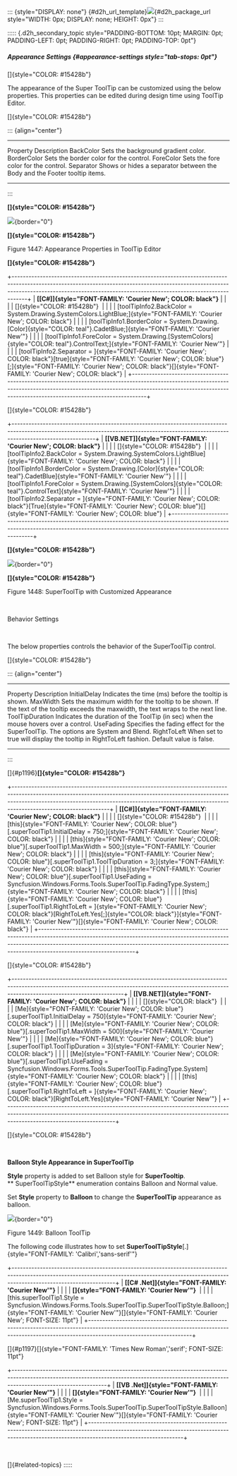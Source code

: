 ::: {style="DISPLAY: none"}
[](ms-xhelp:///?Id=d2h_url_template){#d2h_url_template}![](!package_url!){#d2h_package_url style="WIDTH: 0px; DISPLAY: none; HEIGHT: 0px"}
:::

::::: {.d2h_secondary_topic style="PADDING-BOTTOM: 10pt; MARGIN: 0pt; PADDING-LEFT: 0pt; PADDING-RIGHT: 0pt; PADDING-TOP: 0pt"}
##### Appearance Settings {#appearance-settings style="tab-stops: 0pt"}

[]{style="COLOR: #15428b"} 

The appearance of the Super ToolTip can be customized using the below properties. This properties can be edited during design time using ToolTip Editor.

[]{style="COLOR: #15428b"} 

::: {align="center"}
  ------------- ---------------------------------------------------------------------------
  Property      Description
  BackColor     Sets the background gradient color.
  BorderColor   Sets the border color for the control.
  ForeColor     Sets the fore color for the control.
  Separator     Shows or hides a separator between the Body and the Footer tooltip items.
  ------------- ---------------------------------------------------------------------------
:::

**[]{style="COLOR: #15428b"}** 

![](ImagesExt/image76_1426.jpg){border="0"}

**[]{style="COLOR: #15428b"}** 

Figure 1447: Appearance Properties in ToolTip Editor

**[]{style="COLOR: #15428b"}** 

+-----------------------------------------------------------------------------------------------------------------------------------------------------------------------------------------------------------------------------------------------+
| **[\[C#\]]{style="FONT-FAMILY: 'Courier New'; COLOR: black"}**                                                                                                                                                                                |
|                                                                                                                                                                                                                                               |
| []{style="COLOR: #15428b"}                                                                                                                                                                                                                    |
|                                                                                                                                                                                                                                               |
| [toolTipInfo2.BackColor = System.Drawing.SystemColors.LightBlue;]{style="FONT-FAMILY: 'Courier New'; COLOR: black"}                                                                                                                           |
|                                                                                                                                                                                                                                               |
| [toolTipInfo1.BorderColor = System.Drawing.[Color]{style="COLOR: teal"}.CadetBlue;]{style="FONT-FAMILY: 'Courier New'"}                                                                                                                       |
|                                                                                                                                                                                                                                               |
| [toolTipInfo1.ForeColor = System.Drawing.[SystemColors]{style="COLOR: teal"}.ControlText;]{style="FONT-FAMILY: 'Courier New'"}                                                                                                                |
|                                                                                                                                                                                                                                               |
| [toolTipInfo2.Separator = ]{style="FONT-FAMILY: 'Courier New'; COLOR: black"}[true]{style="FONT-FAMILY: 'Courier New'; COLOR: blue"}[;]{style="FONT-FAMILY: 'Courier New'; COLOR: black"}[]{style="FONT-FAMILY: 'Courier New'; COLOR: black"} |
+-----------------------------------------------------------------------------------------------------------------------------------------------------------------------------------------------------------------------------------------------+

[]{style="COLOR: #15428b"} 

+-----------------------------------------------------------------------------------------------------------------------------------------------------------------------------------------+
| **[\[VB.NET\]]{style="FONT-FAMILY: 'Courier New'; COLOR: black"}**                                                                                                                      |
|                                                                                                                                                                                         |
| []{style="COLOR: #15428b"}                                                                                                                                                              |
|                                                                                                                                                                                         |
| [toolTipInfo2.BackColor = System.Drawing.SystemColors.LightBlue]{style="FONT-FAMILY: 'Courier New'; COLOR: black"}                                                                      |
|                                                                                                                                                                                         |
| [toolTipInfo1.BorderColor = System.Drawing.[Color]{style="COLOR: teal"}.CadetBlue]{style="FONT-FAMILY: 'Courier New'"}                                                                  |
|                                                                                                                                                                                         |
| [toolTipInfo1.ForeColor = System.Drawing.[SystemColors]{style="COLOR: teal"}.ControlText]{style="FONT-FAMILY: 'Courier New'"}                                                           |
|                                                                                                                                                                                         |
| [toolTipInfo2.Separator = ]{style="FONT-FAMILY: 'Courier New'; COLOR: black"}[True]{style="FONT-FAMILY: 'Courier New'; COLOR: blue"}[]{style="FONT-FAMILY: 'Courier New'; COLOR: blue"} |
+-----------------------------------------------------------------------------------------------------------------------------------------------------------------------------------------+

**[]{style="COLOR: #15428b"}** 

![](ImagesExt/image76_1427.jpg){border="0"}

**[]{style="COLOR: #15428b"}** 

Figure 1448: SuperToolTip with Customized Appearance

 

Behavior Settings

 

The below properties controls the behavior of the SuperToolTip control.

[]{style="COLOR: #15428b"} 

::: {align="center"}
  ----------------- ---------------------------------------------------------------------------------------------------------------------------------------
  Property          Description
  InitialDelay      Indicates the time (ms) before the tooltip is shown.
  MaxWidth          Sets the maximum width for the tooltip to be shown. If the text of the tooltip exceeds the maxwidth, the text wraps to the next line.
  ToolTipDuration   Indicates the duration of the ToolTip (in sec) when the mouse hovers over a control.
  UseFading         Specifies the fading effect for the SuperToolTip. The options are System and Blend.
  RightToLeft       When set to true will display the tooltip in RightToLeft fashion. Default value is false.
  ----------------- ---------------------------------------------------------------------------------------------------------------------------------------
:::

[]{#p1196}**[]{style="COLOR: #15428b"}** 

+----------------------------------------------------------------------------------------------------------------------------------------------------------------------------------------------------------------------------------------------------------------------------+
| **[\[C#\]]{style="FONT-FAMILY: 'Courier New'; COLOR: black"}**                                                                                                                                                                                                             |
|                                                                                                                                                                                                                                                                            |
| []{style="COLOR: #15428b"}                                                                                                                                                                                                                                                 |
|                                                                                                                                                                                                                                                                            |
| [this]{style="FONT-FAMILY: 'Courier New'; COLOR: blue"}[.superToolTip1.InitialDelay = 750;]{style="FONT-FAMILY: 'Courier New'; COLOR: black"}                                                                                                                              |
|                                                                                                                                                                                                                                                                            |
| [this]{style="FONT-FAMILY: 'Courier New'; COLOR: blue"}[.superToolTip1.MaxWidth = 500;]{style="FONT-FAMILY: 'Courier New'; COLOR: black"}                                                                                                                                  |
|                                                                                                                                                                                                                                                                            |
| [this]{style="FONT-FAMILY: 'Courier New'; COLOR: blue"}[.superToolTip1.ToolTipDuration = 3;]{style="FONT-FAMILY: 'Courier New'; COLOR: black"}                                                                                                                             |
|                                                                                                                                                                                                                                                                            |
| [this]{style="FONT-FAMILY: 'Courier New'; COLOR: blue"}[.superToolTip1.UseFading = Syncfusion.Windows.Forms.Tools.SuperToolTip.FadingType.System;]{style="FONT-FAMILY: 'Courier New'; COLOR: black"}                                                                       |
|                                                                                                                                                                                                                                                                            |
| [this]{style="FONT-FAMILY: 'Courier New'; COLOR: blue"}[.superToolTip1.RightToLeft = ]{style="FONT-FAMILY: 'Courier New'; COLOR: black"}[RightToLeft.Yes[;]{style="COLOR: black"}]{style="FONT-FAMILY: 'Courier New'"}[]{style="FONT-FAMILY: 'Courier New'; COLOR: black"} |
+----------------------------------------------------------------------------------------------------------------------------------------------------------------------------------------------------------------------------------------------------------------------------+

[]{style="COLOR: #15428b"} 

+---------------------------------------------------------------------------------------------------------------------------------------------------------------------------------------------------+
| **[\[VB.NET\]]{style="FONT-FAMILY: 'Courier New'; COLOR: black"}**                                                                                                                                |
|                                                                                                                                                                                                   |
| []{style="COLOR: black"}                                                                                                                                                                          |
|                                                                                                                                                                                                   |
| [Me]{style="FONT-FAMILY: 'Courier New'; COLOR: blue"}[.superToolTip1.InitialDelay = 750]{style="FONT-FAMILY: 'Courier New'; COLOR: black"}                                                        |
|                                                                                                                                                                                                   |
| [Me]{style="FONT-FAMILY: 'Courier New'; COLOR: blue"}[.superToolTip1.MaxWidth = 500]{style="FONT-FAMILY: 'Courier New'"}                                                                          |
|                                                                                                                                                                                                   |
| [Me]{style="FONT-FAMILY: 'Courier New'; COLOR: blue"}[.superToolTip1.ToolTipDuration = 3]{style="FONT-FAMILY: 'Courier New'; COLOR: black"}                                                       |
|                                                                                                                                                                                                   |
| [Me]{style="FONT-FAMILY: 'Courier New'; COLOR: blue"}[.superToolTip1.UseFading = Syncfusion.Windows.Forms.Tools.SuperToolTip.FadingType.System]{style="FONT-FAMILY: 'Courier New'; COLOR: black"} |
|                                                                                                                                                                                                   |
| [this]{style="FONT-FAMILY: 'Courier New'; COLOR: blue"}[.superToolTip1.RightToLeft = ]{style="FONT-FAMILY: 'Courier New'; COLOR: black"}[RightToLeft.Yes]{style="FONT-FAMILY: 'Courier New'"}     |
+---------------------------------------------------------------------------------------------------------------------------------------------------------------------------------------------------+

[]{style="COLOR: #15428b"} 

 

**Balloon Style Appearance in SuperToolTip**

**Style** property is added to set Balloon style for **SuperTooltip**. ** SuperToolTipStyle** enumeration contains Balloon and Normal value.

Set **Style** property to **Balloon** to change the **SuperToolTip** appearance as balloon.

![](ImagesExt/image76_1428.jpg){border="0"}

Figure 1449: Balloon ToolTip

The following code illustrates how to set **SuperToolTipStyle**[.]{style="FONT-FAMILY: 'Calibri','sans-serif'"}

+------------------------------------------------------------------------------------------------------------------------------------------------------------------------------------------------+
| **[\[C# .Net\]]{style="FONT-FAMILY: 'Courier New'"}**                                                                                                                                          |
|                                                                                                                                                                                                |
| **[]{style="FONT-FAMILY: 'Courier New'"}**                                                                                                                                                     |
|                                                                                                                                                                                                |
| [this.superToolTip1.Style = Syncfusion.Windows.Forms.Tools.SuperToolTip.SuperToolTipStyle.Balloon;]{style="FONT-FAMILY: 'Courier New'"}[]{style="FONT-FAMILY: 'Courier New'; FONT-SIZE: 11pt"} |
+------------------------------------------------------------------------------------------------------------------------------------------------------------------------------------------------+

[]{#p1197}[]{style="FONT-FAMILY: 'Times New Roman','serif'; FONT-SIZE: 11pt"} 

+---------------------------------------------------------------------------------------------------------------------------------------------------------------------------------------------+
| **[\[VB .Net\]]{style="FONT-FAMILY: 'Courier New'"}**                                                                                                                                       |
|                                                                                                                                                                                             |
| **[]{style="FONT-FAMILY: 'Courier New'"}**                                                                                                                                                  |
|                                                                                                                                                                                             |
| [Me.superToolTip1.Style = Syncfusion.Windows.Forms.Tools.SuperToolTip.SuperToolTipStyle.Balloon]{style="FONT-FAMILY: 'Courier New'"}[]{style="FONT-FAMILY: 'Courier New'; FONT-SIZE: 11pt"} |
+---------------------------------------------------------------------------------------------------------------------------------------------------------------------------------------------+

 

[]{#related-topics}
:::::
